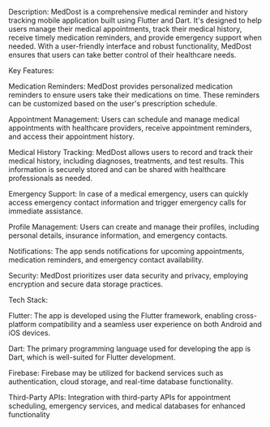 Description:
MedDost is a comprehensive medical reminder and history tracking mobile application built using Flutter and Dart. It's designed to help users manage their medical appointments, track their medical history, receive timely medication reminders, and provide emergency support when needed. With a user-friendly interface and robust functionality, MedDost ensures that users can take better control of their healthcare needs.

Key Features:

Medication Reminders: MedDost provides personalized medication reminders to ensure users take their medications on time. These reminders can be customized based on the user's prescription schedule.

Appointment Management: Users can schedule and manage medical appointments with healthcare providers, receive appointment reminders, and access their appointment history.

Medical History Tracking: MedDost allows users to record and track their medical history, including diagnoses, treatments, and test results. This information is securely stored and can be shared with healthcare professionals as needed.

Emergency Support: In case of a medical emergency, users can quickly access emergency contact information and trigger emergency calls for immediate assistance.

Profile Management: Users can create and manage their profiles, including personal details, insurance information, and emergency contacts.

Notifications: The app sends notifications for upcoming appointments, medication reminders, and emergency contact availability.

Security: MedDost prioritizes user data security and privacy, employing encryption and secure data storage practices.

Tech Stack:

Flutter: The app is developed using the Flutter framework, enabling cross-platform compatibility and a seamless user experience on both Android and iOS devices.

Dart: The primary programming language used for developing the app is Dart, which is well-suited for Flutter development.

Firebase: Firebase may be utilized for backend services such as authentication, cloud storage, and real-time database functionality.

Third-Party APIs: Integration with third-party APIs for appointment scheduling, emergency services, and medical databases for enhanced functionality
